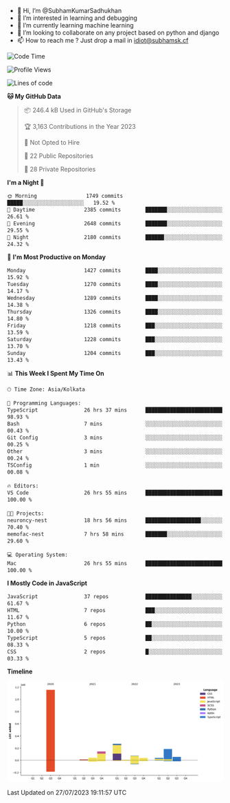 - 👋 Hi, I’m @SubhamKumarSadhukhan
- 👀 I’m interested in learning and debugging
- 🌱 I’m currently learning machine learning
- 💞️ I’m looking to collaborate on any project based on python and django
- 📫 How to reach me ?
      Just drop a mail in idiot@subhamsk.cf

<!---
SubhamKumarSadhukhan/SubhamKumarSadhukhan is a ✨ special ✨ repository because its `README.md` (this file) appears on your GitHub profile.
You can click the Preview link to take a look at your changes.
--->


<!--START_SECTION:waka-->
![Code Time](http://img.shields.io/badge/Code%20Time-1%2C379%20hrs%2037%20mins-blue)

![Profile Views](http://img.shields.io/badge/Profile%20Views-1-blue)

![Lines of code](https://img.shields.io/badge/From%20Hello%20World%20I%27ve%20Written-2.0%20million%20lines%20of%20code-blue)

**🐱 My GitHub Data** 

> 📦 246.4 kB Used in GitHub's Storage 
 > 
> 🏆 3,163 Contributions in the Year 2023
 > 
> 🚫 Not Opted to Hire
 > 
> 📜 22 Public Repositories 
 > 
> 🔑 28 Private Repositories 
 > 
**I'm a Night 🦉** 

```text
🌞 Morning                1749 commits        █████░░░░░░░░░░░░░░░░░░░░   19.52 % 
🌆 Daytime                2385 commits        ███████░░░░░░░░░░░░░░░░░░   26.61 % 
🌃 Evening                2648 commits        ███████░░░░░░░░░░░░░░░░░░   29.55 % 
🌙 Night                  2180 commits        ██████░░░░░░░░░░░░░░░░░░░   24.32 % 
```
📅 **I'm Most Productive on Monday** 

```text
Monday                   1427 commits        ████░░░░░░░░░░░░░░░░░░░░░   15.92 % 
Tuesday                  1270 commits        ████░░░░░░░░░░░░░░░░░░░░░   14.17 % 
Wednesday                1289 commits        ████░░░░░░░░░░░░░░░░░░░░░   14.38 % 
Thursday                 1326 commits        ████░░░░░░░░░░░░░░░░░░░░░   14.80 % 
Friday                   1218 commits        ███░░░░░░░░░░░░░░░░░░░░░░   13.59 % 
Saturday                 1228 commits        ███░░░░░░░░░░░░░░░░░░░░░░   13.70 % 
Sunday                   1204 commits        ███░░░░░░░░░░░░░░░░░░░░░░   13.43 % 
```


📊 **This Week I Spent My Time On** 

```text
🕑︎ Time Zone: Asia/Kolkata

💬 Programming Languages: 
TypeScript               26 hrs 37 mins      █████████████████████████   98.93 % 
Bash                     7 mins              ░░░░░░░░░░░░░░░░░░░░░░░░░   00.43 % 
Git Config               3 mins              ░░░░░░░░░░░░░░░░░░░░░░░░░   00.25 % 
Other                    3 mins              ░░░░░░░░░░░░░░░░░░░░░░░░░   00.24 % 
TSConfig                 1 min               ░░░░░░░░░░░░░░░░░░░░░░░░░   00.08 % 

🔥 Editors: 
VS Code                  26 hrs 55 mins      █████████████████████████   100.00 % 

🐱‍💻 Projects: 
neuroncy-nest            18 hrs 56 mins      ██████████████████░░░░░░░   70.40 % 
memofac-nest             7 hrs 58 mins       ███████░░░░░░░░░░░░░░░░░░   29.60 % 

💻 Operating System: 
Mac                      26 hrs 55 mins      █████████████████████████   100.00 % 
```

**I Mostly Code in JavaScript** 

```text
JavaScript               37 repos            ███████████████░░░░░░░░░░   61.67 % 
HTML                     7 repos             ███░░░░░░░░░░░░░░░░░░░░░░   11.67 % 
Python                   6 repos             ██░░░░░░░░░░░░░░░░░░░░░░░   10.00 % 
TypeScript               5 repos             ██░░░░░░░░░░░░░░░░░░░░░░░   08.33 % 
CSS                      2 repos             █░░░░░░░░░░░░░░░░░░░░░░░░   03.33 % 
```



**Timeline**

![Lines of Code chart](https://raw.githubusercontent.com/SubhamKumarSadhukhan/SubhamKumarSadhukhan/main/assets/bar_graph.png)


 Last Updated on 27/07/2023 19:11:57 UTC
<!--END_SECTION:waka-->
